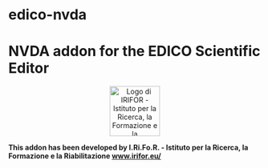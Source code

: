 # edico-nvda
NVDA addon for the EDICO Scientific Editor
======
<p align="center">
  <img height="100" src="https://www.irifor.eu/wp-content/uploads/2017/06/cropped-logo_irifor-2.png" alt="Logo di IRIFOR - Istituto per la Ricerca, la Formazione e la Riabilitazione">

  <b>This addon has been developed by I.Ri.Fo.R. - Istituto per la Ricerca, la Formazione e la Riabilitazione www.irifor.eu/</b>

</p>
